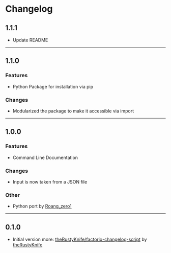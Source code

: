 # Changelog

## 1.1.1

- Update README

---

## 1.1.0

### Features

- Python Package for installation via pip

### Changes

- Modularized the package to make it accessible via import

---

## 1.0.0

### Features

- Command Line Documentation

### Changes

- Input is now taken from a JSON file

### Other

- Python port by [Roang_zero1](https://github.com/Roang-zero1/)

---

## 0.1.0

- Initial version more: [theRustyKnife/factorio-changelog-script](https://github.com/theRustyKnife/factorio-changelog-script) by [theRustyKnife](https://github.com/theRustyKnife/)
